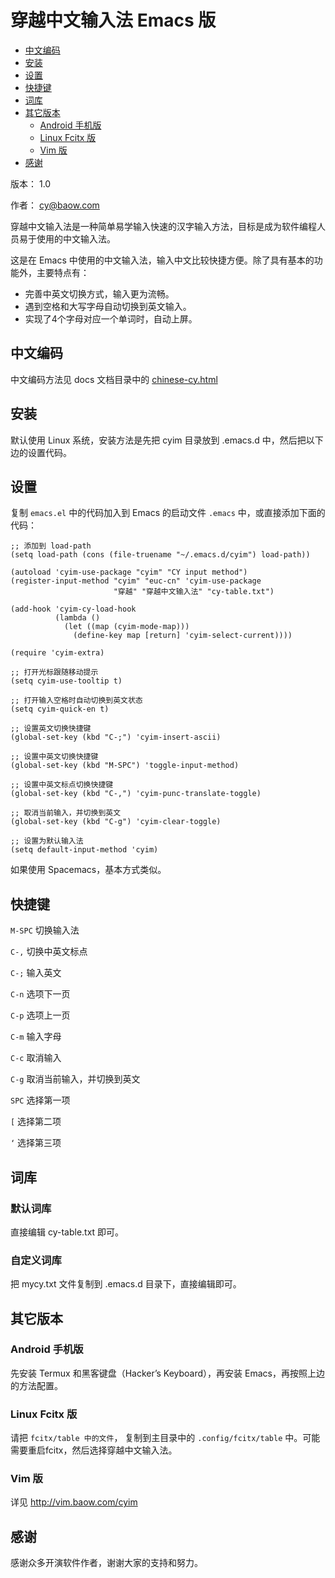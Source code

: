 
# 穿越中文输入法 Emacs 版

 - [中文编码](#sec-0)
 - [安装](#sec-1)
 - [设置](#sec-2)
 - [快捷键](#sec-3)
 - [词库](#sec-4)
 - [其它版本](#sec-5)
     - [Android 手机版](#sec-51)
     - [Linux Fcitx 版](#sec-52)
     - [Vim 版](#sec-53)
 - [感谢](#sec-6)

版本： 1.0

作者： cy@baow.com

穿越中文输入法是一种简单易学输入快速的汉字输入方法，目标是成为软件编程人员易于使用的中文输入法。

这是在 Emacs 中使用的中文输入法，输入中文比较快捷方便。除了具有基本的功能外，主要特点有：

 - 完善中英文切换方式，输入更为流畅。
 - 遇到空格和大写字母自动切换到英文输入。
 - 实现了4个字母对应一个单词时，自动上屏。

## 中文编码<a id="sec-0"></a>

中文编码方法见 docs 文档目录中的 [chinese-cy.html](docs/chinese-cy.html)

## 安装<a id="sec-1"></a>

默认使用 Linux 系统，安装方法是先把 cyim 目录放到 .emacs.d 中，然后把以下边的设置代码。

## 设置<a id="sec-2"></a>

复制 `emacs.el` 中的代码加入到 Emacs 的启动文件 `.emacs` 中，或直接添加下面的代码：

```emacs-lisp
;; 添加到 load-path
(setq load-path (cons (file-truename "~/.emacs.d/cyim") load-path))

(autoload 'cyim-use-package "cyim" "CY input method")
(register-input-method "cyim" "euc-cn" 'cyim-use-package
                       "穿越" "穿越中文输入法" "cy-table.txt")

(add-hook 'cyim-cy-load-hook
          (lambda ()
            (let ((map (cyim-mode-map)))
              (define-key map [return] 'cyim-select-current))))

(require 'cyim-extra)

;; 打开光标跟随移动提示
(setq cyim-use-tooltip t)

;; 打开输入空格时自动切换到英文状态
(setq cyim-quick-en t)

;; 设置英文切换快捷键
(global-set-key (kbd "C-;") 'cyim-insert-ascii)

;; 设置中英文切换快捷键
(global-set-key (kbd "M-SPC") 'toggle-input-method)

;; 设置中英文标点切换快捷键
(global-set-key (kbd "C-,") 'cyim-punc-translate-toggle)

;; 取消当前输入，并切换到英文
(global-set-key (kbd "C-g") 'cyim-clear-toggle)

;; 设置为默认输入法
(setq default-input-method 'cyim)

```

如果使用 Spacemacs，基本方式类似。

## 快捷键<a id="sec-3"></a>

`M-SPC` 切换输入法

`C-,` 切换中英文标点

`C-;` 输入英文

`C-n` 选项下一页

`C-p` 选项上一页

`C-m` 输入字母

`C-c` 取消输入

`C-g` 取消当前输入，并切换到英文

`SPC` 选择第一项

`[`  选择第二项

`‘`  选择第三项

## 词库<a id="sec-4"></a>
### 默认词库

直接编辑 cy-table.txt 即可。

### 自定义词库

把 mycy.txt 文件复制到 .emacs.d 目录下，直接编辑即可。

## 其它版本<a id="sec-5"></a>
### Android 手机版<a id="sec-51"></a>

先安装 Termux 和黑客键盘（Hacker’s Keyboard），再安装 Emacs，再按照上边的方法配置。

### Linux Fcitx 版<a id="sec-52"></a>

请把 `fcitx/table 中的文件`， 复制到主目录中的 `.config/fcitx/table` 中。可能需要重启fcitx，然后选择穿越中文输入法。

### Vim 版<a id="sec-53"></a>

详见 <http://vim.baow.com/cyim>

## 感谢<a id="sec-6"></a>

感谢众多开演软件作者，谢谢大家的支持和努力。
